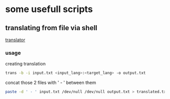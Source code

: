 # some usefull scripts

## translating from file via shell

[translator](https://github.com/soimort/translate-shell)

### usage

creating translation

```bash
trans -b -i input.txt <input_lang>:<target_lang> -o output.txt
```

concat those 2 files with ' - ' between them

```bash
paste -d ' - ' input.txt /dev/null /dev/null output.txt > translated.txt
```
